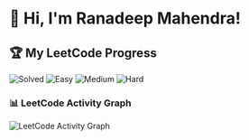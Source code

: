 # 👋 Hi, I'm Ranadeep Mahendra!

## 🏆 My LeetCode Progress

![Solved](https://img.shields.io/badge/Solved-73/3662-blue?cache=1756432564) ![Easy](https://img.shields.io/badge/Easy-41/892-brightgreen?cache=1756432564) ![Medium](https://img.shields.io/badge/Medium-31/1907-orange?cache=1756432564) ![Hard](https://img.shields.io/badge/Hard-1/863-red?cache=1756432564)

### 📊 LeetCode Activity Graph

![LeetCode Activity Graph](https://leetcard.jacoblin.cool/ranadeep_mahendra2426?theme=dark&font=Karma&ext=heatmap&cache=1756432564)
